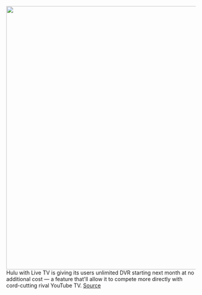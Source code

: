 <img src='https://cdn.vox-cdn.com/thumbor/NJ6qPvCM0sJ2fef6MY4l1ZUpxP0=/0x0:2040x1360/1200x800/filters:focal(857x517:1183x843)/cdn.vox-cdn.com/uploads/chorus_image/image/70609990/acastro_200320_1777_huluStock_0003.0.0.jpg' width='700px' /><br/>
Hulu with Live TV is giving its users unlimited DVR starting next month at no additional cost — a feature that'll allow it to compete more directly with cord-cutting rival YouTube TV.
<a href='https://www.theverge.com/2022/3/11/22973002/hulu-with-live-tv-unlimited-dvr-youtube'> Source <a/>